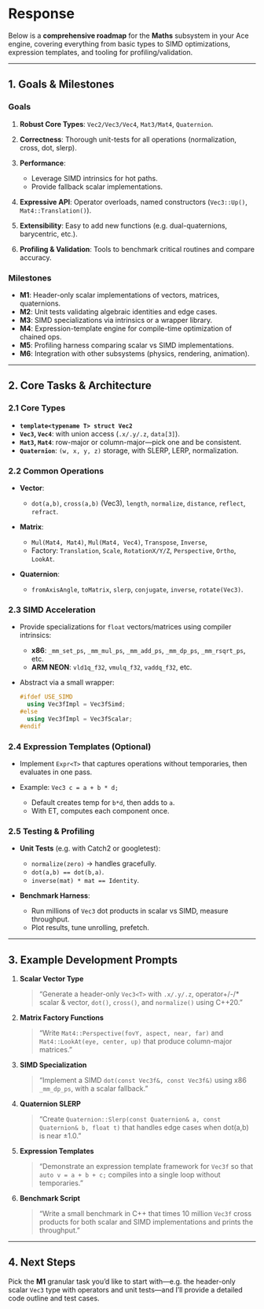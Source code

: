 # Response

Below is a **comprehensive roadmap** for the **Maths** subsystem in your Ace engine, covering everything from basic types to SIMD optimizations, expression templates, and tooling for profiling/validation.

---

## 1. Goals & Milestones

### Goals

1. **Robust Core Types**: `Vec2/Vec3/Vec4`, `Mat3/Mat4`, `Quaternion`.
2. **Correctness**: Thorough unit-tests for all operations (normalization, cross, dot, slerp).
3. **Performance**:

   * Leverage SIMD intrinsics for hot paths.
   * Provide fallback scalar implementations.
4. **Expressive API**: Operator overloads, named constructors (`Vec3::Up()`, `Mat4::Translation()`).
5. **Extensibility**: Easy to add new functions (e.g. dual-quaternions, barycentric, etc.).
6. **Profiling & Validation**: Tools to benchmark critical routines and compare accuracy.

### Milestones

* **M1**: Header-only scalar implementations of vectors, matrices, quaternions.
* **M2**: Unit tests validating algebraic identities and edge cases.
* **M3**: SIMD specializations via intrinsics or a wrapper library.
* **M4**: Expression-template engine for compile-time optimization of chained ops.
* **M5**: Profiling harness comparing scalar vs SIMD implementations.
* **M6**: Integration with other subsystems (physics, rendering, animation).

---

## 2. Core Tasks & Architecture

### 2.1 Core Types

* **`template<typename T> struct Vec2`**
* **`Vec3`, `Vec4`**: with union access (`.x/.y/.z`, `data[3]`).
* **`Mat3`, `Mat4`**: row-major or column-major—pick one and be consistent.
* **`Quaternion`**: `(w, x, y, z)` storage, with SLERP, LERP, normalization.

### 2.2 Common Operations

* **Vector**:

  * `dot(a,b)`, `cross(a,b)` (Vec3), `length`, `normalize`, `distance`, `reflect`, `refract`.
* **Matrix**:

  * `Mul(Mat4, Mat4)`, `Mul(Mat4, Vec4)`, `Transpose`, `Inverse`,
  * Factory: `Translation`, `Scale`, `RotationX/Y/Z`, `Perspective`, `Ortho`, `LookAt`.
* **Quaternion**:

  * `fromAxisAngle`, `toMatrix`, `slerp`, `conjugate`, `inverse`, `rotate(Vec3)`.

### 2.3 SIMD Acceleration

* Provide specializations for `float` vectors/matrices using compiler intrinsics:

  * **x86**: `_mm_set_ps`, `_mm_mul_ps`, `_mm_add_ps`, `_mm_dp_ps`, `_mm_rsqrt_ps`, etc.
  * **ARM NEON**: `vld1q_f32`, `vmulq_f32`, `vaddq_f32`, etc.
* Abstract via a small wrapper:

  ```cpp
  #ifdef USE_SIMD
    using Vec3fImpl = Vec3fSimd;
  #else
    using Vec3fImpl = Vec3fScalar;
  #endif
  ```

### 2.4 Expression Templates (Optional)

* Implement `Expr<T>` that captures operations without temporaries, then evaluates in one pass.
* Example: `Vec3 c = a + b * d;`

  * Default creates temp for `b*d`, then adds to `a`.
  * With ET, computes each component once.

### 2.5 Testing & Profiling

* **Unit Tests** (e.g. with Catch2 or googletest):

  * `normalize(zero)` → handles gracefully.
  * `dot(a,b) == dot(b,a)`.
  * `inverse(mat) * mat == Identity`.
* **Benchmark Harness**:

  * Run millions of `Vec3` dot products in scalar vs SIMD, measure throughput.
  * Plot results, tune unrolling, prefetch.

---

## 3. Example Development Prompts

1. **Scalar Vector Type**

   > “Generate a header-only `Vec3<T>` with `.x/.y/.z`, operator+/-/\* scalar & vector, `dot()`, `cross()`, and `normalize()` using C++20.”

2. **Matrix Factory Functions**

   > “Write `Mat4::Perspective(fovY, aspect, near, far)` and `Mat4::LookAt(eye, center, up)` that produce column-major matrices.”

3. **SIMD Specialization**

   > “Implement a SIMD `dot(const Vec3f&, const Vec3f&)` using x86 `_mm_dp_ps`, with a scalar fallback.”

4. **Quaternion SLERP**

   > “Create `Quaternion::Slerp(const Quaternion& a, const Quaternion& b, float t)` that handles edge cases when dot(a,b) is near ±1.0.”

5. **Expression Templates**

   > “Demonstrate an expression template framework for `Vec3f` so that `auto v = a + b + c;` compiles into a single loop without temporaries.”

6. **Benchmark Script**

   > “Write a small benchmark in C++ that times 10 million `Vec3f` cross products for both scalar and SIMD implementations and prints the throughput.”

---

## 4. Next Steps

Pick the **M1** granular task you’d like to start with—e.g. the header-only scalar `Vec3` type with operators and unit tests—and I’ll provide a detailed code outline and test cases.
